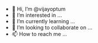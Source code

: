 - 👋 Hi, I’m @vijayoptum
- 👀 I’m interested in ...
- 🌱 I’m currently learning ...
- 💞️ I’m looking to collaborate on ...
- 📫 How to reach me ...

<!---
vijayoptum/vijayoptum is a ✨ special ✨ repository because its `README.md` (this file) appears on your GitHub profile.
You can click the Preview link to take a look at your changes.
--->
